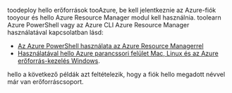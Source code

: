 
toodeploy hello erőforrások tooAzure, be kell jelentkeznie az Azure-fiók tooyour és hello Azure Resource Manager modul kell használnia. toolearn Azure PowerShell vagy az Azure CLI Azure Resource Manager használatával kapcsolatban lásd:

* [Az Azure PowerShell használata az Azure Resource Managerrel](../articles/azure-resource-manager/powershell-azure-resource-manager.md)
* [Használatával hello Azure parancssori felület Mac, Linux és az Azure erőforrás-kezelés Windows](../articles/azure-resource-manager/xplat-cli-azure-resource-manager.md).

hello a következő példák azt feltételezik, hogy a fiók hello megadott névvel már van erőforráscsoport. 

